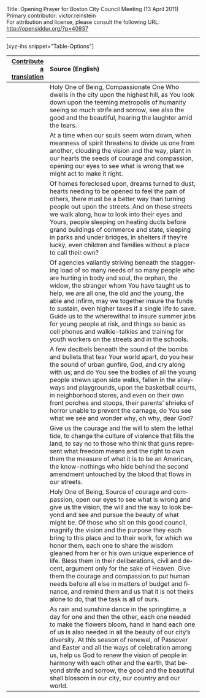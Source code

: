 <html>
<head></head>
<body>
Title: Opening Prayer for Boston City Council Meeting (13 April 2011)<br />
Primary contributor: victor.reinstein<br />
For attribution and license, please consult the following URL: <a href="http://opensiddur.org/?p=40937">http://opensiddur.org/?p=40937</a>
<p />
<hr />

[xyz-ihs snippet="Table-Options"]<table style="margin-left: auto; margin-right: auto;" class="draggable">
<thead><tr><th id="x" style="text-align: right;"><a href="/contribute/upload/">Contribute a translation</a></th><th style="text-align: left;">Source (English)</th></tr></thead>
<tbody>
<tr><td style="vertical-align:top;">
<div class="liturgy" lang="he" style="text-align: right;">

</div></td>

<td style="vertical-align:top;">
<div class="english" lang="en" style="text-align: left;">
Holy One of Being, Compassionate One 
Who dwells in the city upon the highest hill, 
as You look down upon the teeming metropolis of humanity 
seeing so much strife and sorrow, 
see also the good and the beautiful, 
hearing the laughter amid the tears.
</div></td></tr>


<tr><td style="vertical-align:top;">
<div class="liturgy" lang="he" style="text-align: right;">

</div></td>

<td style="vertical-align:top;">
<div class="english" lang="en" style="text-align: left;">
At a time when our souls seem worn down, 
when meanness of spirit threatens to divide us one from another, 
clouding the vision and the way, 
plant in our hearts the seeds of courage and compassion, 
opening our eyes to see what is wrong 
that we might act to make it right.
</div></td></tr>


<tr><td style="vertical-align:top;">
<div class="liturgy" lang="he" style="text-align: right;">

</div></td>

<td style="vertical-align:top;">
<div class="english" lang="en" style="text-align: left;">
Of homes foreclosed upon, 
dreams turned to dust, 
hearts needing to be opened to feel the pain of others, 
there must be a better way than turning people out upon the streets. 
And on these streets we walk along, 
how to look into their eyes and Yours, 
people sleeping on heating ducts before grand buildings of commerce and state, 
sleeping in parks and under bridges, in shelters if they’re lucky, 
even children and families without a place to call their own? 
</div></td></tr>


<tr><td style="vertical-align:top;">
<div class="liturgy" lang="he" style="text-align: right;">

</div></td>

<td style="vertical-align:top;">
<div class="english" lang="en" style="text-align: left;">
Of agencies valiantly striving beneath the staggering load 
of so many needs of so many people who are hurting in body and soul, 
the orphan, the widow, the stranger whom You have taught us to help, 
we are all one, the old and the young, the able and infirm, 
may we together insure the funds to sustain, 
even higher taxes if a single life to save. 
Guide us to the wherewithal to insure summer jobs for young people at risk, 
and things so basic as cell phones and walkie-talkies 
and training for youth workers on the streets and in the schools.
</div></td></tr>


<tr><td style="vertical-align:top;">
<div class="liturgy" lang="he" style="text-align: right;">

</div></td>

<td style="vertical-align:top;">
<div class="english" lang="en" style="text-align: left;">
A few decibels beneath the sound of the bombs and bullets 
that tear Your world apart, 
do you hear the sound of urban gunfire, God, 
and cry along with us; 
and do You see the bodies of all the young people strewn upon side walks, 
fallen in the alleyways and playgrounds, 
upon the basketball courts, 
in neighborhood stores, 
and even on their own front porches and stoops, 
their parents’ shrieks of horror unable to prevent the carnage, 
do You see what we see and wonder why, oh why, dear God? 
</div></td></tr>


<tr><td style="vertical-align:top;">
<div class="liturgy" lang="he" style="text-align: right;">

</div></td>

<td style="vertical-align:top;">
<div class="english" lang="en" style="text-align: left;">
Give us the courage and the will to stem the lethal tide, 
to change the culture of violence that fills the land, 
to say no to those who think that guns represent what freedom means 
and the right to own them the measure of what it is to be an American, 
the know-nothings who hide behind the second amendment 
untouched by the blood that flows in our streets. 
</div></td></tr>


<tr><td style="vertical-align:top;">
<div class="liturgy" lang="he" style="text-align: right;">

</div></td>

<td style="vertical-align:top;">
<div class="english" lang="en" style="text-align: left;">
Holy One of Being, Source of courage and compassion, 
open our eyes to see what is wrong and give us the vision, 
the will and the way to look beyond 
and see and pursue the beauty of what might be. 
Of those who sit on this good council, 
magnify the vision and the purpose they each bring to this place 
and to their work, for which we honor them, 
each one to share the wisdom gleaned 
from her or his own unique experience of life. 
Bless them in their deliberations, civil and decent, 
argument only for the sake of Heaven. 
Give them the courage and compassion 
to put human needs before all else in matters of budget and finance, 
and remind them and us that it is not theirs alone to do, 
that the task is all of ours. 
</div></td></tr>


<tr><td style="vertical-align:top;">
<div class="liturgy" lang="he" style="text-align: right;">

</div></td>

<td style="vertical-align:top;">
<div class="english" lang="en" style="text-align: left;">
As rain and sunshine dance in the springtime, 
a day for one and then the other, 
each one needed to make the flowers bloom, 
hand in hand each one of us is also needed 
in all the beauty of our city’s diversity. 
At this season of renewal, 
of Passover and Easter and all the ways of celebration among us, 
help us God to renew the vision of people in harmony 
with each other and the earth, 
that beyond strife and sorrow, 
the good and the beautiful shall blossom in our city, 
our country and our world.  
</div></td></tr>
</tbody></table>

&nbsp;
</body>
</html>